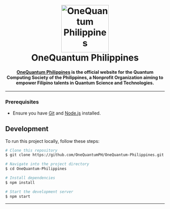 <h1 align="center">
    <br>
    <a href="https://www.onequantum.ph/"><img src="https://raw.githubusercontent.com/OneQuantumPH/OneQuantum-Philippines/main/src/assets/oqph-full-logo.png" alt="OneQuantum Philippines" width="150"></a>
    <br>
    OneQuantum Philippines
    <br>
</h1>

<h4 align="center">
    <a href="https://www.onequantum.ph/">OneQuantum Philippines</a> is the official website for the Quantum Computing Society of the Philippines, a Nonprofit Organization aiming to empower Filipino talents in Quantum Science and Technologies.
</h4>

---

<!-- <p align="center">
    <a href="#development">Development</a>
    <a href="#development">Development</a>
    <a href="#development">Development</a>
</p> -->

### Prerequisites

- Ensure you have [Git](https://www.git-scm.com/downloads) and [Node.js](https://nodejs.org/en/download/package-manager) installed.

## Development

To run this project locally, follow these steps:

```bash
# Clone this repository
$ git clone https://github.com/OneQuantumPH/OneQuantum-Philippines.git

# Navigate into the project directory
$ cd OneQuantum-Philippines

# Install dependencies
$ npm install

# Start the development server
$ npm start

```


---